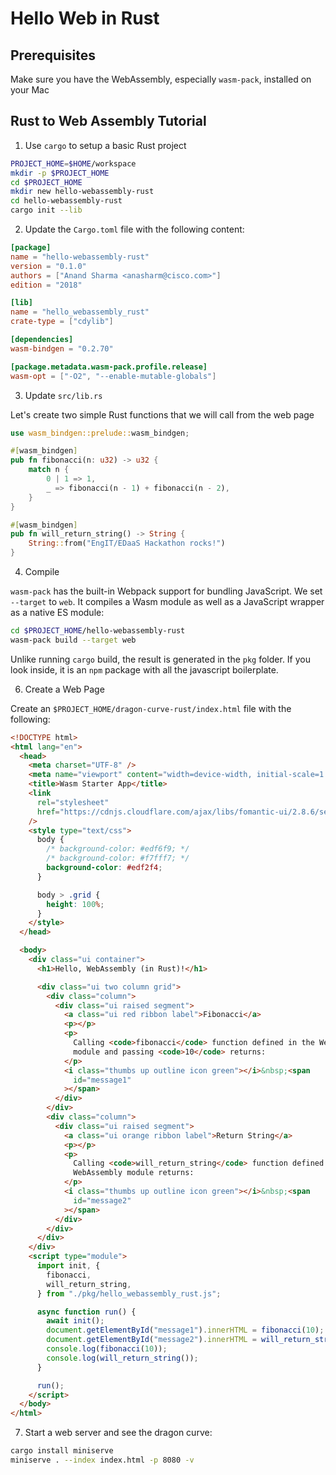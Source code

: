 # Hello Web in Rust

## Prerequisites

Make sure you have the WebAssembly, especially `wasm-pack`, installed on your Mac

## Rust to Web Assembly Tutorial

1. Use `cargo` to setup a basic Rust project

```bash
PROJECT_HOME=$HOME/workspace
mkdir -p $PROJECT_HOME
cd $PROJECT_HOME
mkdir new hello-webassembly-rust
cd hello-webassembly-rust
cargo init --lib
```

2. Update the `Cargo.toml` file with the following content:

```toml
[package]
name = "hello-webassembly-rust"
version = "0.1.0"
authors = ["Anand Sharma <anasharm@cisco.com>"]
edition = "2018"

[lib]
name = "hello_webassembly_rust"
crate-type = ["cdylib"]

[dependencies]
wasm-bindgen = "0.2.70"

[package.metadata.wasm-pack.profile.release]
wasm-opt = ["-O2", "--enable-mutable-globals"]
```

3. Update `src/lib.rs`

Let's create two simple Rust functions that we will call from the web page

```rust
use wasm_bindgen::prelude::wasm_bindgen;

#[wasm_bindgen]
pub fn fibonacci(n: u32) -> u32 {
    match n {
        0 | 1 => 1,
        _ => fibonacci(n - 1) + fibonacci(n - 2),
    }
}

#[wasm_bindgen]
pub fn will_return_string() -> String {
    String::from("EngIT/EDaaS Hackathon rocks!")
}

```

4. Compile

`wasm-pack` has the built-in Webpack support for bundling JavaScript. We set `--target` to `web`. It compiles a Wasm module as well as a JavaScript wrapper as a native ES module:

```bash
cd $PROJECT_HOME/hello-webassembly-rust
wasm-pack build --target web
```

Unlike running `cargo` build, the result is generated in the `pkg` folder. If you look inside, it is an `npm` package with all the javascript boilerplate.

6. Create a Web Page

Create an `$PROJECT_HOME/dragon-curve-rust/index.html` file with the following:

```html
<!DOCTYPE html>
<html lang="en">
  <head>
    <meta charset="UTF-8" />
    <meta name="viewport" content="width=device-width, initial-scale=1.0" />
    <title>Wasm Starter App</title>
    <link
      rel="stylesheet"
      href="https://cdnjs.cloudflare.com/ajax/libs/fomantic-ui/2.8.6/semantic.min.css"
    />
    <style type="text/css">
      body {
        /* background-color: #edf6f9; */
        /* background-color: #f7fff7; */
        background-color: #edf2f4;
      }

      body > .grid {
        height: 100%;
      }
    </style>
  </head>

  <body>
    <div class="ui container">
      <h1>Hello, WebAssembly (in Rust)!</h1>

      <div class="ui two column grid">
        <div class="column">
          <div class="ui raised segment">
            <a class="ui red ribbon label">Fibonacci</a>
            <p></p>
            <p>
              Calling <code>fibonacci</code> function defined in the WebAssembly
              module and passing <code>10</code> returns:
            </p>
            <i class="thumbs up outline icon green"></i>&nbsp;<span
              id="message1"
            ></span>
          </div>
        </div>
        <div class="column">
          <div class="ui raised segment">
            <a class="ui orange ribbon label">Return String</a>
            <p></p>
            <p>
              Calling <code>will_return_string</code> function defined in the
              WebAssembly module returns:
            </p>
            <i class="thumbs up outline icon green"></i>&nbsp;<span
              id="message2"
            ></span>
          </div>
        </div>
      </div>
    </div>
    <script type="module">
      import init, {
        fibonacci,
        will_return_string,
      } from "./pkg/hello_webassembly_rust.js";

      async function run() {
        await init();
        document.getElementById("message1").innerHTML = fibonacci(10);
        document.getElementById("message2").innerHTML = will_return_string();
        console.log(fibonacci(10));
        console.log(will_return_string());
      }

      run();
    </script>
  </body>
</html>
```

7. Start a web server and see the dragon curve:

```bash
cargo install miniserve
miniserve . --index index.html -p 8080 -v
```

